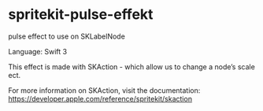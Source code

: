# spritekit-pulse-effekt
pulse effect to use on SKLabelNode

Language: Swift 3

This effect is made with SKAction - which allow us to change a node’s scale ect.

For more information on SKAction, visit the documentation:
https://developer.apple.com/reference/spritekit/skaction


